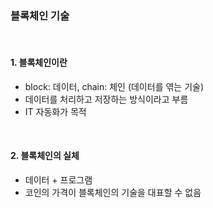 ### 블록체인 기술

<br/>

#### 1. 블록체인이란

- block: 데이터, chain: 체인 (데이터를 엮는 기술)
- 데이터를 처리하고 저장하는 방식이라고 부름
- IT 자동화가 목적

<br/>

#### 2. 블록체인의 실체

- 데이터 + 프로그램
- 코인의 가격이 블록체인의 기술을 대표할 수 없음
